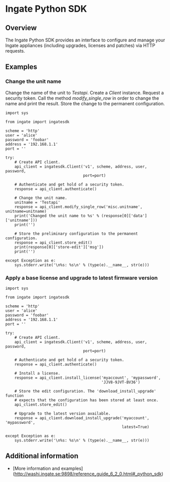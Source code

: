 # Ingate Python SDK

## Overview
The Ingate Python SDK provides an interface to configure and manage your Ingate
appliances (including upgrades, licenses and patches) via HTTP requests.

## Examples

### Change the unit name
Change the name of the unit to *Testapi*. Create a *Client* instance. Request a
security token. Call the method *modify_single_row* in order to change the name
and print the result. Store the change to the permanent configuration.

~~~~
import sys

from ingate import ingatesdk

scheme = 'http'
user = 'alice'
password = 'foobar'
address = '192.168.1.1'
port = ''

try:
    # Create API client.
    api_client = ingatesdk.Client('v1', scheme, address, user, password,
                                  port=port)

    # Authenticate and get hold of a security token.
    response = api_client.authenticate()

    # Change the unit name.
    unitname = 'Testapi'
    response = api_client.modify_single_row('misc.unitname', unitname=unitname)
    print('Changed the unit name to %s' % (response[0]['data']['unitname']))
    print('')

    # Store the preliminary configuration to the permanent configuration.
    response = api_client.store_edit()
    print(response[0]['store-edit']['msg'])
    print('')

except Exception as e:
    sys.stderr.write('\n%s: %s\n' % (type(e).__name__, str(e)))
~~~~

### Apply a base license and upgrade to latest firmware version
~~~~
import sys

from ingate import ingatesdk

scheme = 'http'
user = 'alice'
password = 'foobar'
address = '192.168.1.1'
port = ''

try:
    # Create API client.
    api_client = ingatesdk.Client('v1', scheme, address, user, password,
                                  port=port)

    # Authenticate and get hold of a security token.
    response = api_client.authenticate()

    # Install a license.
    response = api_client.install_license('myaccount', 'mypassword',
                                          'JJV8-9JVT-BV36')

    # Store the edit configuration. The 'download_install_upgrade' function
    # expects that the configuration has been stored at least once.
    api_client.store_edit()

    # Upgrade to the latest version available.
    response = api_client.download_install_upgrade('myaccount', 'mypassword',
                                                   latest=True)

except Exception as e:
    sys.stderr.write('\n%s: %s\n' % (type(e).__name__, str(e)))
~~~~

## Additional information
* [More information and examples]
(http://washi.ingate.se:9898/reference_guide_6_2_0.html#_python_sdk)
